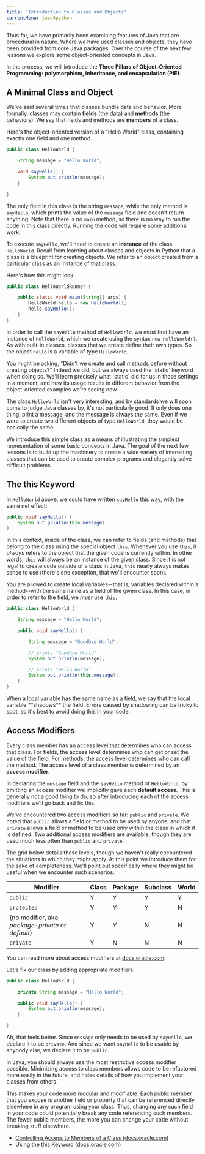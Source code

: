 ```yaml
---
title: 'Introduction to Classes and Objects'
currentMenu: java4python
---
```


Thus far, we have primarily been examining features of Java that are procedural in nature. Where we have used classes and objects, they have been provided from core Java packages. Over the course of the next few lessons we explore some object-oriented concepts in Java.

In the process, we will introduce the **Three Pillars of Object-Oriented Programming: polymorphism, inheritance, and encapsulation (PIE)**.

## A Minimal Class and Object

We've said several times that classes bundle data and behavior. More formally, classes may contain **fields** (the data) and **methods** (the behaviors). We say that fields and methods are **members** of a class.

Here's the object-oriented version of a "Hello World" class, containing exactly one field and one method.

```java
public class HelloWorld {

    String message = "Hello World";

    void sayHello() {
        System.out.println(message);
    }

}
```

The only field in this class is the string `message`, while the only method is `sayHello`, which prints the value of the `message` field and doesn't return anything. Note that there is no `main` method, so there is no way to run the code in this class directly. Running the code will require some additional work.

To execute `sayHello`, we'll need to create an **instance** of the class `HelloWorld`. Recall from learning about classes and objects in Python that a class is a blueprint for creating objects. We refer to an object created from a particular class as an instance of that class.

Here's how this might look:

```java
public class HelloWorldRunner {

    public static void main(String[] args) {
        HelloWorld hello = new HelloWorld();
        hello.sayHello();
    }
}
```

In order to call the `sayHello` method of `HelloWorld`, we must first have an instance of `HelloWorld`, which we create using the syntax `new HelloWorld()`. As with built-in classes, classes that we create define their own types. So the object `hello` is a variable of type `HelloWorld`.

<aside class="aside-note" markdown="1">
You might be asking, "Didn't we create and call methods before without creating objects?" Indeed we did, but we always used the `static` keyword when doing so. We'll learn precisely what `static` did for us in those settings in a moment, and how its usage results in different behavior from the object-oriented examples we're seeing now.
</aside>

The class `HelloWorld` isn't very interesting, and by standards we will soon come to judge Java classes by, it's not particularly good. It only does one thing, print a message, and the message is always the same. Even if we were to create two different objects of type `HelloWorld`, they would be basically the same.

We introduce this simple class as a means of illustrating the simplest representation of some basic concepts in Java. The goal of the next few lessons is to build up the machinery to create a wide variety of interesting classes that can be used to create complex programs and elegantly solve difficult problems.

## The this Keyword

In `HelloWorld` above, we could have written `sayHello` this way, with the same net effect:

```java
public void sayHello() {
    System.out.println(this.message);
}
```

In this context, inside of the class, we can refer to fields (and methods) that belong to the class using the special object `this`. Whenever you use `this`, it *always* refers to the object that the given code is currently within. In other words, `this` will always be an instance of the given class. Since it is not legal to create code outside of a class in Java, `this` nearly always makes sense to use (there's one exception, that we'll encounter soon).

You are allowed to create local variables--that is, variables declared within a method--with the same name as a field of the given class. In this case, in order to refer to the field, we *must* use `this`.

```java
public class HelloWorld {

    String message = "Hello World";

    public void sayHello() {

        String message = "Goodbye World";

        // prints "Goodbye World"
        System.out.println(message);

        // prints "Hello World"
        System.out.println(this.message);
    }
}
```

<aside class="aside-pro-tip" markdown="1">
When a local variable has the same name as a field, we say that the local variable **shadows** the field. Errors caused by shadowing can be tricky to spot, so it's best to avoid doing this in your code.
</aside>

## Access Modifiers

Every class member has an access level that determines who can access that class. For fields, the access level determines who can get or set the value of the field. For methods, the access level determines who can call the method. The access level of a class member is determined by an **access modifier**.

In declaring the `message` field and the `sayHello` method of `HelloWorld`, by omitting an access modifier we implicitly gave each **default access**. This is generally not a good thing to do, so after introducing each of the access modifiers we'll go back and fix this.

We've encountered two access modifiers so far: `public` and `private`. We noted that `public` allows a field or method to be used by anyone, and that `private` allows a field or method to be used only within the class in which it is defined. Two additional access modifiers are available, though they are used much less often than `public` and `private`.

The grid below details these levels, though we haven't really encountered the situations in which they might apply. At this point we introduce them for the sake of completeness. We'll point out specifically where they might be useful when we encounter such scenarios.

Modifier | Class | Package | Subclass | World
---------|-------|---------|----------|-------|
`public` | Y | Y | Y | Y
`protected` | Y | Y | Y | N
(no modifier, aka *package-private* or *default*) | Y | Y | N | N
`private` | Y | N | N | N

You can read more about access modifiers at [docs.oracle.com][access-modifiers].

Let's fix our class by adding appropriate modifiers.

```java
public class HelloWorld {

    private String message = "Hello World";

    public void sayHello() {
        System.out.println(message);
    }

}
```

Ah, that feels better. Since `message` only needs to be used by `sayHello`, we declare it to be `private`. And since we want `sayHello` to be usable by anybody else, we declare it to be `public`.

<aside class="aside-pro-tip" markdown="1">
In Java, you should always use the most restrictive access modifier possible. Minimizing access to class members allows code to be refactored more easily in the future, and hides details of how you implement your classes from others.

This makes your code more modular and modifiable. Each public member that you expose is another field or property that can be referenced directly elsewhere in any program using your class. Thus, changing any such field in your code could potentially break any code referencing such members. The fewer public members, the more you can change your code without breaking stuff elsewhere.
</aside>

- [Controlling Access to Members of a Class (docs.oracle.com)][access-modifiers]
- [Using the this Keyword (docs.oracle.com)](https://docs.oracle.com/javase/tutorial/java/javaOO/thiskey.html)


[access-modifiers]: https://docs.oracle.com/javase/tutorial/java/javaOO/accesscontrol.html
